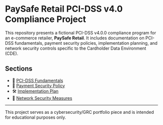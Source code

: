 # PaySafe Retail PCI-DSS v4.0 Compliance Project

This repository presents a fictional PCI-DSS v4.0.0 compliance program for an e-commerce retailer, **PaySafe Retail**. It includes documentation on PCI-DSS fundamentals, payment security policies, implementation planning, and network security controls specific to the Cardholder Data Environment (CDE).

## Sections

- 📘 [PCI-DSS Fundamentals](./PCI-DSS_Fundamentals.md)
- 📜 [Payment Security Policy](./Payment_Security_Policy.md)
- 🛠️ [Implementation Plan](./Implementation_Plan.md)
- 🔐 [Network Security Measures](./Network_Security_Measures.md)

---

This project serves as a cybersecurity/GRC portfolio piece and is intended for educational purposes only.
